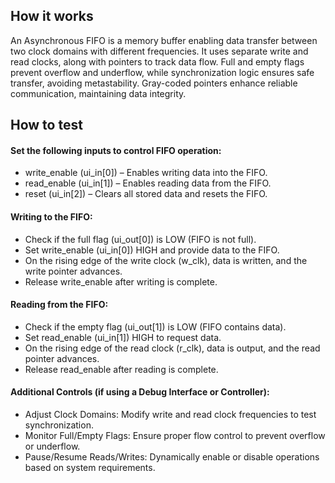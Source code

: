 <!---

This file is used to generate your project datasheet. Please fill in the information below and delete any unused
sections.

You can also include images in this folder and reference them in the markdown. Each image must be less than
512 kb in size, and the combined size of all images must be less than 1 MB.
-->

## How it works

An Asynchronous FIFO is a memory buffer enabling data transfer between two clock domains with different frequencies. It uses separate write and read clocks, along with pointers to track data flow. Full and empty flags prevent overflow and underflow, while synchronization logic ensures safe transfer, avoiding metastability. Gray-coded pointers enhance reliable communication, maintaining data integrity.

## How to test

#### Set the following inputs to control FIFO operation:
 - write_enable (ui_in[0]) – Enables writing data into the FIFO.
 - read_enable (ui_in[1]) – Enables reading data from the FIFO.
 - reset (ui_in[2]) – Clears all stored data and resets the FIFO.
#### Writing to the FIFO:
  - Check if the full flag (ui_out[0]) is LOW (FIFO is not full).
 - Set write_enable (ui_in[0]) HIGH and provide data to the FIFO.
 - On the rising edge of the write clock (w_clk), data is written, and the write pointer advances.
 - Release write_enable after writing is complete.
#### Reading from the FIFO:
 - Check if the empty flag (ui_out[1]) is LOW (FIFO contains data).
 - Set read_enable (ui_in[1]) HIGH to request data.
 - On the rising edge of the read clock (r_clk), data is output, and the read pointer advances.
 - Release read_enable after reading is complete.
#### Additional Controls (if using a Debug Interface or Controller):
 - Adjust Clock Domains: Modify write and read clock frequencies to test synchronization.
 - Monitor Full/Empty Flags: Ensure proper flow control to prevent overflow or underflow.
 - Pause/Resume Reads/Writes: Dynamically enable or disable operations based on system requirements.
